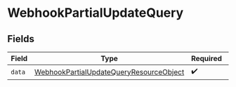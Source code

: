 # WebhookPartialUpdateQuery


## Fields

| Field                                                                                                         | Type                                                                                                          | Required                                                                                                      | Description                                                                                                   |
| ------------------------------------------------------------------------------------------------------------- | ------------------------------------------------------------------------------------------------------------- | ------------------------------------------------------------------------------------------------------------- | ------------------------------------------------------------------------------------------------------------- |
| `data`                                                                                                        | [WebhookPartialUpdateQueryResourceObject](../../models/components/WebhookPartialUpdateQueryResourceObject.md) | :heavy_check_mark:                                                                                            | N/A                                                                                                           |